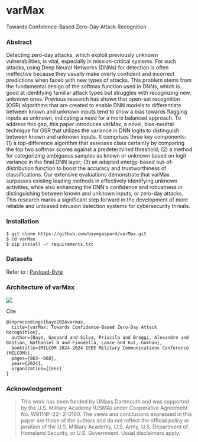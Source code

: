# varMax
Towards Confidence-Based Zero-Day Attack Recognition
### Abstract
Detecting zero-day attacks, which exploit previously unknown vulnerabilities, is vital, especially in mission-critical systems. For such attacks, using Deep Neural Networks (DNNs) for detection is often ineffective because they usually make overly confident and incorrect predictions when faced with new types of attacks. This problem stems from the fundamental design of the softmax function used in DNNs, which is good at identifying familiar attack types but struggles with recognizing new, unknown ones. Previous research has shown that open-set recognition (OSR) algorithms that are created to enable DNN models to differentiate between known and unknown inputs tend to show a bias towards flagging inputs as unknown, indicating a need for a more balanced approach. To address this gap, this paper introduces varMax, a novel, bias-neutral technique for OSR that utilizes the variance in DNN logits to distinguish between known and unknown inputs. It comprises three key components: (1) a top-difference algorithm that assesses class certainty by comparing the top two softmax scores against a predetermined threshold; (2) a method for categorizing ambiguous samples as known or unknown based on logit variance in the final DNN layer; (3) an adapted energy-based out-of-distribution function to boost the accuracy and trustworthiness of classifications. Our extensive evaluations demonstrate that varMax surpasses existing leading methods in effectively identifying unknown activities, while also enhancing the DNN's confidence and robustness in distinguishing between known and unknown inputs, or zero-day attacks. This research marks a significant step forward in the development of more reliable and unbiased intrusion detection systems for cybersecurity threats.

### Installation
```
$ git clone https://github.com/bayegaspard/varMax.git
$ cd varMax
$ pip install -r requirements.txt
```
### Datasets
Refer to : [Payload-Byte](https://github.com/Yasir-ali-farrukh/Payload-Byte.git)


### Architecture of varMax

<img 
 style="text-align: center;"
    src="https://github.com/user-attachments/assets/56d56315-f0f2-496e-9952-0abc6d8587d9">
</img>


Cite
```
@inproceedings{baye2024varmax,
  title={varMax: Towards Confidence-Based Zero-Day Attack Recognition},
  author={Baye, Gaspard and Silva, Priscila and Broggi, Alexandre and Bastian, Nathaniel D and Fiondella, Lance and Kul, Gokhan},
  booktitle={MILCOM 2024-2024 IEEE Military Communications Conference (MILCOM)},
  pages={863--868},
  year={2024},
  organization={IEEE}
}
```
### Acknowledgement
> This work has been funded by UMass Dartmouth and was supported by the U.S. Military Academy (USMA) under Cooperative Agreement No. W911NF-22- 2-0160. The views and conclusions expressed in this paper are those of the authors and do not reflect the official policy or position of the U.S. Military Academy, U.S. Army, U.S. Department of Homeland Security, or U.S. Government. Usual disclaimers apply.

